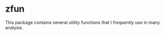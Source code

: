 
<!-- README.md is generated from README.Rmd. Please edit that file -->

# zfun

<!-- badges: start -->
<!-- badges: end -->

This package contains several utility functions that I frequently use in
many analysis.

